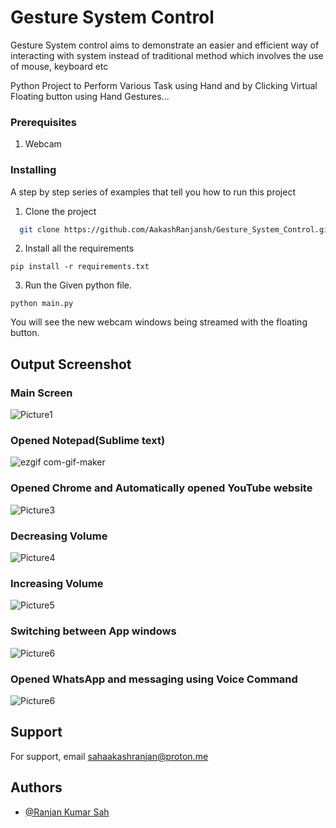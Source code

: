 # Gesture System Control
Gesture System control aims to demonstrate an easier and efficient way of interacting with system instead of traditional method which involves the use of mouse, keyboard etc

Python Project to Perform Various Task using Hand and by Clicking Virtual
Floating button using Hand Gestures...

### Prerequisites

1. Webcam

### Installing

A step by step series of examples that tell you how to run this project

1. Clone the project

```bash
  git clone https://github.com/AakashRanjansh/Gesture_System_Control.git
```

2. Install all the requirements

```
pip install -r requirements.txt
```

3. Run the Given python file.
```
python main.py
```

You will see the new webcam windows being streamed with the floating button.

## Output Screenshot

### Main Screen

![Picture1](https://user-images.githubusercontent.com/60313003/186094788-b5c47531-eabd-4ff6-a7d5-2a2116fae8e6.png)

### Opened Notepad(Sublime text)

![ezgif com-gif-maker](https://user-images.githubusercontent.com/60313003/186093236-9a62b586-be8e-4b00-ae5e-6507f68bac8c.gif)

### Opened Chrome and Automatically opened YouTube website

![Picture3](https://user-images.githubusercontent.com/60313003/186094875-52633b09-3491-4ded-a839-e704847acb98.png)

### Decreasing Volume

![Picture4](https://user-images.githubusercontent.com/60313003/186094924-94c6fc18-222c-44d5-8db4-6c9a2a916b48.png)

### Increasing Volume 

![Picture5](https://user-images.githubusercontent.com/60313003/186094963-098c534b-cbf9-4143-be30-e68d13bd0514.png)

### Switching between App windows

![Picture6](https://user-images.githubusercontent.com/60313003/186095043-07881446-09d1-4322-8d0d-caa1dc999fd5.png)

### Opened WhatsApp and messaging using Voice Command

![Picture6](https://user-images.githubusercontent.com/60313003/186095071-ecbe9f30-f85f-4745-a12c-49fa1efcab04.jpg)

## Support

For support, email sahaakashranjan@proton.me

## Authors

- [@Ranjan Kumar Sah](https://github.com/AakashRanjansh)


